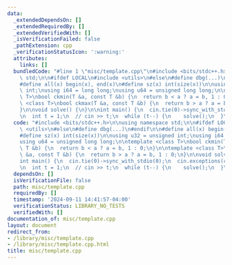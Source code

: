 ```yaml
---
data:
  _extendedDependsOn: []
  _extendedRequiredBy: []
  _extendedVerifiedWith: []
  _isVerificationFailed: false
  _pathExtension: cpp
  _verificationStatusIcon: ':warning:'
  attributes:
    links: []
  bundledCode: "#line 1 \"misc/template.cpp\"\n#include <bits/stdc++.h>\n\nusing namespace\
    \ std;\n\n#ifdef LOCAL\n#include <utils>\n#else\n#define dbg(...)\n#endif\n\n\
    #define all(x) begin(x), end(x)\n#define sz(x) int(size(x))\n\nusing u32 = unsigned\
    \ int;\nusing i64 = long long;\nusing u64 = unsigned long long;\n\ntemplate <class\
    \ T>\nbool ckmin(T &a, const T &b) {\n  return b < a ? a = b, 1 : 0;\n}\n\ntemplate\
    \ <class T>\nbool ckmax(T &a, const T &b) {\n  return b > a ? a = b, 1 : 0;\n\
    }\n\nvoid solve() {\n}\n\nint main() {\n  cin.tie(0)->sync_with_stdio(0);\n  cin.exceptions(cin.failbit);\n\
    \n  int t = 1;\n  // cin >> t;\n  while (t--) {\n    solve();\n  }\n}\n"
  code: "#include <bits/stdc++.h>\n\nusing namespace std;\n\n#ifdef LOCAL\n#include\
    \ <utils>\n#else\n#define dbg(...)\n#endif\n\n#define all(x) begin(x), end(x)\n\
    #define sz(x) int(size(x))\n\nusing u32 = unsigned int;\nusing i64 = long long;\n\
    using u64 = unsigned long long;\n\ntemplate <class T>\nbool ckmin(T &a, const\
    \ T &b) {\n  return b < a ? a = b, 1 : 0;\n}\n\ntemplate <class T>\nbool ckmax(T\
    \ &a, const T &b) {\n  return b > a ? a = b, 1 : 0;\n}\n\nvoid solve() {\n}\n\n\
    int main() {\n  cin.tie(0)->sync_with_stdio(0);\n  cin.exceptions(cin.failbit);\n\
    \n  int t = 1;\n  // cin >> t;\n  while (t--) {\n    solve();\n  }\n}"
  dependsOn: []
  isVerificationFile: false
  path: misc/template.cpp
  requiredBy: []
  timestamp: '2024-09-11 14:41:57-04:00'
  verificationStatus: LIBRARY_NO_TESTS
  verifiedWith: []
documentation_of: misc/template.cpp
layout: document
redirect_from:
- /library/misc/template.cpp
- /library/misc/template.cpp.html
title: misc/template.cpp
---
```

